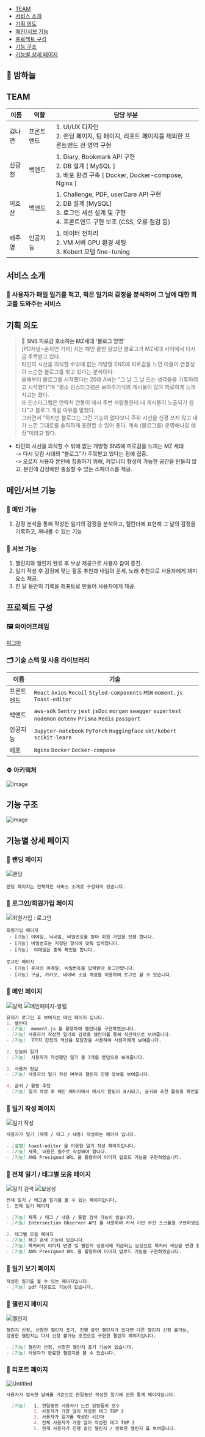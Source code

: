 
- [TEAM](#team)
- [서비스 소개](#서비스-소개)
- [기획 의도](#기획-의도)
- [메인/서브 기능](#메인/서브-기능)
- [프로젝트 구성](#프로젝트-구성)
- [기능 구조](#기능-구조)
- [기능별 상세 페이지](#기능별-상세-페이지)


## 🌙 밤하늘 

##   TEAM
| 이름 | 역할 | 담당 부분 |
| ---- | ---- | ---- | 
|  김나연    |  프론트엔드    |  1. UI/UX 디자인 <br /> 2. 랜딩 페이지, 팀 페이지, 리포트 페이지를 제외한 프론트엔드 전 영역 구현 |
|  신광천    |  백엔드    |  1. Diary, Bookmark API 구현 <br /> 2. DB 설계 [ MySQL ] <br /> 3. 배포 환경 구축 [ Docker, Docker-compose, Nginx ] |
|  이호산    |  백엔드    | 1. Challenge, PDF, userCare API 구현 <br /> 2. DB 설계 [MySQL] <br /> 3. 로그인 세션 설계 및 구현 <br /> 4. 프론트엔드 구현 보조 (CSS, 오류 점검 등)  |
|  배주영    |  인공지능    |  1. 데이터 전처리 <br /> 2. VM 서버 GPU 환경 세팅 <br /> 3. Kobert 모델 fine-tuning |




## 서비스 소개

### 📖 사용자가 매일 일기를 적고, 적은 일기의 감정을 분석하여 그 날에 대한 회고를 도와주는 서비스 

## 기획 의도 
> 📄 **SNS 피로감 호소하는 MZ세대 '블로그 망명'**   
[PD저널=손지인 기자] 지는 해인 줄만 알았던 블로그가 MZ세대 사이에서 다시금 주목받고 있다.   
타인의 시선을 의식할 수밖에 없는 개방형 SNS에 피로감을 느낀 이들이 연결성이 느슨한 블로그를 찾고 있다는 분석이다.   
올해부터 블로그를 시작했다는 20대 A씨는 “그 날 그 날 드는 생각들을 기록하려고 시작했다"며 "평소 인스타그램은 보여주기식의 게시물이 많아 피로하게 느껴지고는 했다.   
또 인스타그램은 연락처 연동이 돼서 주변 사람들한테 내 게시물이 노출되기 쉽다”고 블로그 개설 이유를 말했다.   
그러면서 “하지만 블로그는 그런 기능이 없다보니 주위 시선을 신경 쓰지 않고 내가 느낀 그대로를 솔직하게 표현할 수 있어 좋다. 계속 (블로그를) 운영해나갈 예정”이라고 했다.


- 타인의 시선을 의식할 수 밖에 없는 개방형 SNS에 피로감을 느끼는 MZ 세대   
-> 다시 닷컴 시대의 “블로그”가 주목받고 있다는 점에 집중.   
-> 오로지 사용자 본인에 집중하기 위해, 커뮤니티 형성이 가능한 공간을 만들지 않고, 본인에 감정에만 충실할 수 있는 스페이스를 제공.  


## 메인/서브 기능

### 🎯 메인 기능
  1. 감정 분석을 통해 작성한 일기의 감정을 분석하고, 캘린더에 표현해 그 날의 감정을 기록하고, 꺼내볼 수 있는 기능

### 🎯 서브 기능
  1. 챌린지와 챌린지 완료 후 보상 제공으로 사용자 참여 증진.  
  2. 일기 작성 후 감정에 맞는 활동 추천과 내일의 운세, 노래 추천으로 사용자에게 재미 요소 제공.
  3. 한 달 동안의 기록을 레포트로 만들어 사용자에게 제공.


## 프로젝트 구성

### 🖼 와이어프레임 
[피그마](https://www.figma.com/file/aOjLshhrTwLyvEALLMyXVn/12%ED%8C%80?node-id=0%3A1)

### 🗂 기술 스택 및 사용 라이브러리

| 이름 | 기술 |
| ---- | ---- |
|  프론트엔드    |  `React` `Axios` `Recoil` `Styled-components` `MSW` `moment.js` `Toast-editor`    |
|  백엔드    |   `aws-sdk` `Sentry` `jest` `jsDoc` `morgan` `swagger` `supertest` `nodemon` `dotenv` `Prisma` `Redis` `passport` |
|  인공지능    | `Jupyter-notebook` `PyTorch` `Huggingface` `skt/kobert` `scikit-learn`  |
|  배포    |   `Nginx` `Docker` `Docker-compose`   |

### ⚙️ 아키텍처
![image](https://user-images.githubusercontent.com/89979344/179338664-348564c0-676e-4df1-81ec-711c5c6cc9a2.png)

## 기능 구조
![image](https://user-images.githubusercontent.com/89979344/180356283-235c4243-7174-456c-a898-986647f1e116.png)

## 기능별 상세 페이지
### 📃 랜딩 페이지
![랜딩](https://user-images.githubusercontent.com/89979344/188195103-90fc014b-52f0-4c1d-92f5-1191e3f31e8c.gif)

    랜딩 페이지는 전체적인 서비스 소개로 구성되어 있습니다.

### 📃 로그인/회원가입 페이지
![회원가입 : 로그인 ](https://user-images.githubusercontent.com/89979344/188195253-4340d93b-263e-4aef-839d-079c4b108f0c.gif)

    회원가입 페이지
     - [기능] 이메일, 닉네임, 비밀번호를 받아 회원 가입을 진행 합니다.
     - [기능] 비밀번호는 지정된 형식에 맞춰 입력합니다.
     - [기능]  이메일은 중복 확인을 합니다.

    로그인 페이지
     - [기능] 유저의 이메일, 비밀번호를 입력받아 로그인합니다.
     - [기능] 구글, 카카오, 네이버 소셜 계정을 이용하여 로그인 할 수 있습니다.

### 📃 메인 페이지 
![달력](https://user-images.githubusercontent.com/89979344/188195448-69b073e0-3a94-41ca-8546-9bad433fe602.gif)
![메인페이지-알림](https://user-images.githubusercontent.com/89979344/188195463-c195ecd6-a088-4f5d-9daf-2f56f9bae231.gif)

```md
유저가 로그인 후 보여지는 메인 페이지 입니다.
1. 캘린더
- [기능]  moment.js 를 활용하여 캘린더를 구현하였습니다.
- [기능] 사용자가 작성한 일기의 감정을 캘린더를 통해 직관적으로 보여줍니다.
- [기능]  7가지 감정의 색상을 모달창을 사용하여 사용자에게 보여줍니다.
    
2. 오늘의 일기
- [기능]  사용자가 작성했던 일기 중 3개를 랜덤으로 보여줍니다.
    
3. 사용자 정보
- [기능] 사용자의 일기 작성 여부와 챌린지 진행 정보를 보여줍니다.
    
4. 글귀 / 활동 추천
- [기능] 일기 작성 후 메인 페이지에서 메시지 알림이 표시되고, 글귀와 추천 활동을 확인할 수 있습니다.
```

### 📃 일기 작성 페이지
![일기 작성](https://user-images.githubusercontent.com/89979344/188195649-f4497ad4-6c58-43cd-8e25-d7856a3abfa2.gif)

```md
사용자가 일기 (제목 / 태그 / 내용) 작성하는 페이지 입니다.
    
- [설명] toast-editor 을 이용한 일기 작성 페이지입니다.
- [기능] 제목, 내용은 필수로 작성해야 합니다.
- [기능] AWS Presigned URL 을 활용하여 이미지 업로드 기능을 구현하였습니다.
```
### 📃 전체 일기 / 태그별 모음 페이지
![일기 검색](https://user-images.githubusercontent.com/89979344/188195797-58f1c0d8-07d3-46a3-8891-fc1e933376e3.gif)
![보상상](https://user-images.githubusercontent.com/89979344/188195807-5291afbc-d8e3-4d5e-b13e-0fe4ea7bc17e.gif)

```md
전체 일기 / 태그별 일기를 볼 수 있는 페이지입니다.
1. 전체 일기 페이지 
    
- [기능] 제목 / 태그 / 내용 / 통합 검색 기능이 있습니다.
- [기능] Intersection Observer API 를 사용하여 커서 기반 무한 스크롤을 구현하였습니다.
    
2. 태그별 모음 페이지
- [기능] 태그 검색 기능이 있습니다.    
- [기능] 북커버의 이미지 변경 및 챌린지 성공시에 지급되는 보상으로 북커버 색상을 변경 할 수 있습니다.
- [기능] AWS Presigned URL 을 활용하여 이미지 업로드 기능을 구현하였습니다.

```
### 📃 일기 보기 페이지
```md
작성한 일기를 볼 수 있는 페이지입니다.
- [기능] pdf 다운로드 기능이 있습니다. 
```

### 📃 챌린지 페이지
![챌린지](https://user-images.githubusercontent.com/89979344/188195922-5759f2fd-05d1-4c69-96ec-b0b42408a205.gif)

```md
챌린지 신청, 신청한 챌린지 포기, 진행 중인 챌린지가 있다면 다른 챌린지 신청 불가능,
성공한 챌린지는 다시 신청 불가능 조건으로 구현한 챌린지 페이지입니다.
    
- [기능] 챌린지 신청, 신청한 챌린지 포기 기능이 있습니다.
- [기능] 사용자가 완료한 챌린지를 볼 수 있습니다.
```

### 📃 리포트 페이지
![Untitled](https://user-images.githubusercontent.com/89979344/188195947-ee292cb9-2820-4b27-afe5-89d637c0a552.png)

```md
사용자가 접속한 날짜를 기준으로 한달동안 작성한 일기에 관한 통계 페이지입니다.

- [기능]   1. 한달동안 사용자가 느낀 감정들의 갯수 
          2. 사용자가 가장 많이 작성한 태그 TOP 3
          3. 사용자가 일기를 작성한 시간대
          4. 전체 사용자가 가장 많이 작성한 태그 TOP 3
          5. 현재 사용자가 진행 중인 챌린지 / 완료한 챌린지 를 보여줍니다.

```



